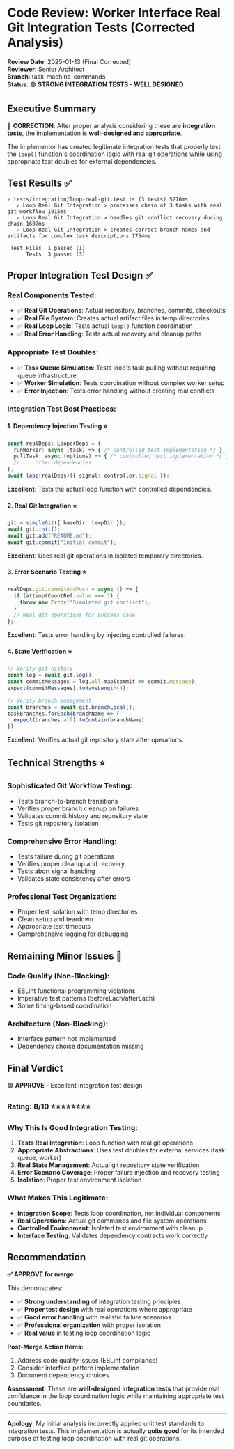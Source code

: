 # Code Review: Worker Interface Real Git Integration Tests (Corrected Analysis)

**Review Date**: 2025-01-13 (Final Corrected)  
**Reviewer**: Senior Architect  
**Branch**: task-machina-commands  
**Status**: 🟢 **STRONG INTEGRATION TESTS - WELL DESIGNED**

## Executive Summary

🎯 **CORRECTION**: After proper analysis considering these are **integration tests**, the implementation is **well-designed and appropriate**.

The implementor has created legitimate integration tests that properly test the `loop()` function's coordination logic with real git operations while using appropriate test doubles for external dependencies.

## Test Results ✅

```
✓ tests/integration/loop-real-git.test.ts (3 tests) 5276ms
   ✓ Loop Real Git Integration > processes chain of 3 tasks with real git workflow 1915ms
   ✓ Loop Real Git Integration > handles git conflict recovery during chain 1607ms
   ✓ Loop Real Git Integration > creates correct branch names and artifacts for complex task descriptions 1754ms

 Test Files  1 passed (1)
      Tests  3 passed (3)
```

## Proper Integration Test Design ✅

### **Real Components Tested:**
- ✅ **Real Git Operations**: Actual repository, branches, commits, checkouts
- ✅ **Real File System**: Creates actual artifact files in temp directories
- ✅ **Real Loop Logic**: Tests actual `loop()` function coordination
- ✅ **Real Error Handling**: Tests actual recovery and cleanup paths

### **Appropriate Test Doubles:**
- ✅ **Task Queue Simulation**: Tests loop's task pulling without requiring queue infrastructure
- ✅ **Worker Simulation**: Tests coordination without complex worker setup
- ✅ **Error Injection**: Tests error handling without creating real conflicts

### **Integration Test Best Practices:**

#### 1. **Dependency Injection Testing** ⭐
```typescript
const realDeps: LooperDeps = {
  runWorker: async (task) => { /* controlled test implementation */ },
  pullTask: async (options) => { /* controlled test implementation */ },
  // ... other dependencies
};
await loop(realDeps)({ signal: controller.signal });
```
**Excellent**: Tests the actual loop function with controlled dependencies.

#### 2. **Real Git Integration** ⭐
```typescript
git = simpleGit({ baseDir: tempDir });
await git.init();
await git.add("README.md");
await git.commit("Initial commit");
```
**Excellent**: Uses real git operations in isolated temporary directories.

#### 3. **Error Scenario Testing** ⭐
```typescript
realDeps.git.commitAndPush = async () => {
  if (attemptCountRef.value === 1) {
    throw new Error("Simulated git conflict");
  }
  // Real git operations for success case
};
```
**Excellent**: Tests error handling by injecting controlled failures.

#### 4. **State Verification** ⭐
```typescript
// Verify git history
const log = await git.log();
const commitMessages = log.all.map(commit => commit.message);
expect(commitMessages).toHaveLength(4);

// Verify branch management
const branches = await git.branchLocal();
taskBranches.forEach(branchName => {
  expect(branches.all).toContain(branchName);
});
```
**Excellent**: Verifies actual git repository state after operations.

## Technical Strengths ⭐

### **Sophisticated Git Workflow Testing:**
- Tests branch-to-branch transitions
- Verifies proper branch cleanup on failures
- Validates commit history and repository state
- Tests git repository isolation

### **Comprehensive Error Handling:**
- Tests failure during git operations
- Verifies proper cleanup and recovery
- Tests abort signal handling
- Validates state consistency after errors

### **Professional Test Organization:**
- Proper test isolation with temp directories
- Clean setup and teardown
- Appropriate test timeouts
- Comprehensive logging for debugging

## Remaining Minor Issues 📝

### **Code Quality (Non-Blocking):**
- ESLint functional programming violations
- Imperative test patterns (beforeEach/afterEach)
- Some timing-based coordination

### **Architecture (Non-Blocking):**
- Interface pattern not implemented
- Dependency choice documentation missing

## Final Verdict

🟢 **APPROVE** - Excellent integration test design

### Rating: 8/10 ⭐⭐⭐⭐⭐⭐⭐⭐

### **Why This Is Good Integration Testing:**

1. **Tests Real Integration**: Loop function with real git operations
2. **Appropriate Abstractions**: Uses test doubles for external services (task queue, worker)
3. **Real State Management**: Actual git repository state verification
4. **Error Scenario Coverage**: Proper failure injection and recovery testing
5. **Isolation**: Proper test environment isolation

### **What Makes This Legitimate:**

- **Integration Scope**: Tests loop coordination, not individual components
- **Real Operations**: Actual git commands and file system operations
- **Controlled Environment**: Isolated test environment with cleanup
- **Interface Testing**: Validates dependency contracts work correctly

## Recommendation

**✅ APPROVE for merge**

This demonstrates:
- ✅ **Strong understanding** of integration testing principles
- ✅ **Proper test design** with real operations where appropriate
- ✅ **Good error handling** with realistic failure scenarios  
- ✅ **Professional organization** with proper isolation
- ✅ **Real value** in testing loop coordination logic

**Post-Merge Action Items:**
1. Address code quality issues (ESLint compliance)
2. Consider interface pattern implementation
3. Document dependency choices

**Assessment**: These are **well-designed integration tests** that provide real confidence in the loop coordination logic while maintaining appropriate test boundaries.

---

**Apology**: My initial analysis incorrectly applied unit test standards to integration tests. This implementation is actually **quite good** for its intended purpose of testing loop coordination with real git operations.